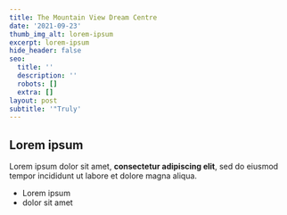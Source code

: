 ```yaml
---
title: The Mountain View Dream Centre
date: '2021-09-23'
thumb_img_alt: lorem-ipsum
excerpt: lorem-ipsum
hide_header: false
seo:
  title: ''
  description: ''
  robots: []
  extra: []
layout: post
subtitle: '"Truly'
---
```

## Lorem ipsum

Lorem ipsum dolor sit amet, **consectetur adipiscing elit**, sed do eiusmod tempor incididunt ut labore et dolore magna aliqua.

- Lorem ipsum
- dolor sit amet